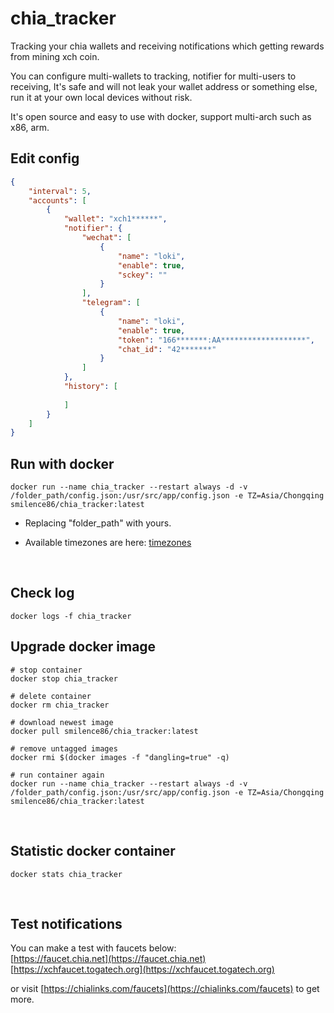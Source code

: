 # chia_tracker

Tracking your chia wallets and receiving notifications which getting rewards from mining xch coin.

You can configure multi-wallets to tracking, notifier for multi-users to receiving, It's safe and will not leak your wallet address or something else, run it at your own local devices without risk.

It's open source and easy to use with docker, support multi-arch such as x86, arm.

## Edit config
```json
{
    "interval": 5,
    "accounts": [
        {
            "wallet": "xch1******",
            "notifier": {
                "wechat": [
                    {
                        "name": "loki",
                        "enable": true,
                        "sckey": ""
                    }
                ],
                "telegram": [
                    {
                        "name": "loki",
                        "enable": true,
                        "token": "166*******:AA*******************",
                        "chat_id": "42*******"
                    }
                ]
            },
            "history": [
                
            ]
        }
    ]
}

```

## Run with docker
```{r, engine='sh', count_lines}
docker run --name chia_tracker --restart always -d -v /folder_path/config.json:/usr/src/app/config.json -e TZ=Asia/Chongqing smilence86/chia_tracker:latest
```
* Replacing "folder_path" with yours.

* Available timezones are here: [timezones](https://en.wikipedia.org/wiki/List_of_tz_database_time_zones)
  
&nbsp;  

## Check log
```{r, engine='sh', count_lines}
docker logs -f chia_tracker
```

## Upgrade docker image
```{r, engine='sh', count_lines}
# stop container
docker stop chia_tracker

# delete container
docker rm chia_tracker

# download newest image
docker pull smilence86/chia_tracker:latest

# remove untagged images
docker rmi $(docker images -f "dangling=true" -q)

# run container again
docker run --name chia_tracker --restart always -d -v /folder_path/config.json:/usr/src/app/config.json -e TZ=Asia/Chongqing smilence86/chia_tracker:latest
```

&nbsp;  

## Statistic docker container
```{r, engine='sh', count_lines}
docker stats chia_tracker
```
&nbsp;  

## Test notifications

You can make a test with faucets below:  
[https://faucet.chia.net](https://faucet.chia.net)  
[https://xchfaucet.togatech.org](https://xchfaucet.togatech.org)

or visit [https://chialinks.com/faucets](https://chialinks.com/faucets) to get more.
